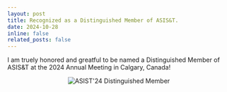 ```yaml
---
layout: post
title: Recognized as a Distinguished Member of ASIS&T.
date: 2024-10-28
inline: false
related_posts: false
---
```


I am truely honored and greatful to be named a Distinguished Member of ASIS&T at the 2024 Annual Meeting in Calgary, Canada!

<div style="text-align: center;">
  <img src="/assets/img/2024-ASIST-DistMem.jpg" alt="ASIST'24 Distinguished Member" style="max-width: 100%; height: auto;" />
</div>